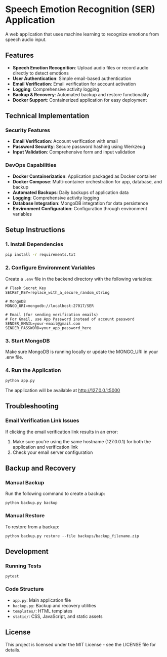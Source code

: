# Speech Emotion Recognition (SER) Application

A web application that uses machine learning to recognize emotions from speech audio input.

## Features

- **Speech Emotion Recognition**: Upload audio files or record audio directly to detect emotions
- **User Authentication**: Simple email-based authentication
- **Email Verification**: Email verification for account activation
- **Logging**: Comprehensive activity logging
- **Backup & Recovery**: Automated backup and restore functionality
- **Docker Support**: Containerized application for easy deployment

## Technical Implementation

### Security Features

- **Email Verification**: Account verification with email
- **Password Security**: Secure password hashing using Werkzeug
- **Input Validation**: Comprehensive form and input validation

### DevOps Capabilities

- **Docker Containerization**: Application packaged as Docker container
- **Docker Compose**: Multi-container orchestration for app, database, and backup
- **Automated Backups**: Daily backups of application data
- **Logging**: Comprehensive activity logging
- **Database Integration**: MongoDB integration for data persistence
- **Environment Configuration**: Configuration through environment variables

## Setup Instructions

### 1. Install Dependencies

```bash
pip install -r requirements.txt
```

### 2. Configure Environment Variables

Create a `.env` file in the backend directory with the following variables:

```
# Flask Secret Key
SECRET_KEY=replace_with_a_secure_random_string

# MongoDB
MONGO_URI=mongodb://localhost:27017/SER

# Email (for sending verification emails)
# For Gmail, use App Password instead of account password
SENDER_EMAIL=your-email@gmail.com
SENDER_PASSWORD=your_app_password_here
```

### 3. Start MongoDB

Make sure MongoDB is running locally or update the MONGO_URI in your .env file.

### 4. Run the Application

```bash
python app.py
```

The application will be available at http://127.0.0.1:5000

## Troubleshooting

### Email Verification Link Issues

If clicking the email verification link results in an error:

1. Make sure you're using the same hostname (127.0.0.1) for both the application and verification link
2. Check your email server configuration

## Backup and Recovery

### Manual Backup

Run the following command to create a backup:

```
python backup.py backup
```

### Manual Restore

To restore from a backup:

```
python backup.py restore --file backups/backup_filename.zip
```

## Development

### Running Tests

```
pytest
```

### Code Structure

- `app.py`: Main application file
- `backup.py`: Backup and recovery utilities
- `templates/`: HTML templates
- `static/`: CSS, JavaScript, and static assets

## License

This project is licensed under the MIT License - see the LICENSE file for details. 

